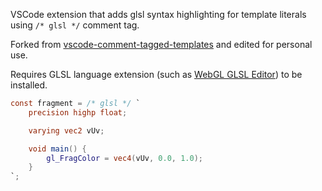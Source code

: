 VSCode extension that adds glsl syntax highlighting for template literals using `/* glsl */` comment tag.

Forked from [vscode-comment-tagged-templates](https://github.com/mjbvz/vscode-comment-tagged-templates) and edited for personal use.

Requires GLSL language extension (such as [WebGL GLSL Editor](https://marketplace.visualstudio.com/items?itemName=raczzalan.webgl-glsl-editor)) to be installed.

```glsl
const fragment = /* glsl */ `
    precision highp float;

    varying vec2 vUv;

    void main() {
        gl_FragColor = vec4(vUv, 0.0, 1.0);
    }
`;
```
